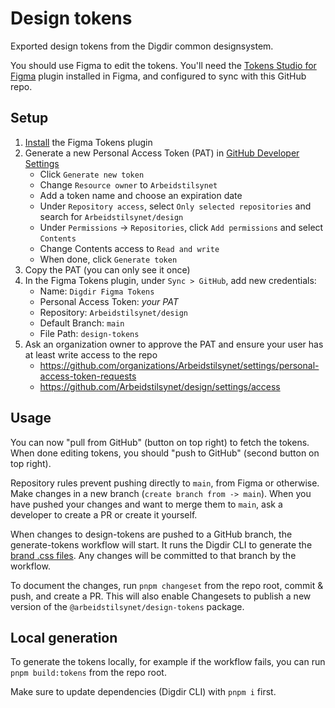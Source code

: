 # Design tokens

Exported design tokens from the Digdir common designsystem.

You should use Figma to edit the tokens. You'll need the [Tokens Studio for Figma](https://docs.tokens.studio/) plugin installed in Figma, and configured to sync with this GitHub repo.

## Setup

1. [Install](<https://www.figma.com/community/plugin/843461159747178978/Tokens-Studio-for-Figma-(Figma-Tokens)>) the Figma Tokens plugin
2. Generate a new Personal Access Token (PAT) in [GitHub Developer Settings](https://github.com/settings/personal-access-tokens)
    - Click `Generate new token`
    - Change `Resource owner` to `Arbeidstilsynet`
    - Add a token name and choose an expiration date
    - Under `Repository access`, select `Only selected repositories` and search for `Arbeidstilsynet/design`
    - Under `Permissions` -> `Repositories`, click `Add permissions` and select `Contents`
    - Change Contents access to `Read and write`
    - When done, click `Generate token`
3. Copy the PAT (you can only see it once)
4. In the Figma Tokens plugin, under `Sync > GitHub`, add new credentials:
   - Name: `Digdir Figma Tokens`
   - Personal Access Token: _your PAT_
   - Repository: `Arbeidstilsynet/design`
   - Default Branch: `main`
   - File Path: `design-tokens`
5. Ask an organization owner to approve the PAT and ensure your user has at least write access to the repo
   - <https://github.com/organizations/Arbeidstilsynet/settings/personal-access-token-requests>
   - <https://github.com/Arbeidstilsynet/design/settings/access>

## Usage

You can now "pull from GitHub" (button on top right) to fetch the tokens. When done editing tokens, you should "push to GitHub" (second button on top right).

Repository rules prevent pushing directly to `main`, from Figma or otherwise. Make changes in a new branch (`create branch from -> main`). When you have pushed your changes and want to merge them to `main`, ask a developer to create a PR or create it yourself.

When changes to design-tokens are pushed to a GitHub branch, the generate-tokens workflow will start. It runs the Digdir CLI to generate the [brand .css files](../packages/theme/brand/). Any changes will be committed to that branch by the workflow.

To document the changes, run `pnpm changeset` from the repo root, commit & push, and create a PR. This will also enable Changesets to publish a new version of the `@arbeidstilsynet/design-tokens` package.

## Local generation

To generate the tokens locally, for example if the workflow fails, you can run `pnpm build:tokens` from the repo root.

Make sure to update dependencies (Digdir CLI) with `pnpm i` first.
